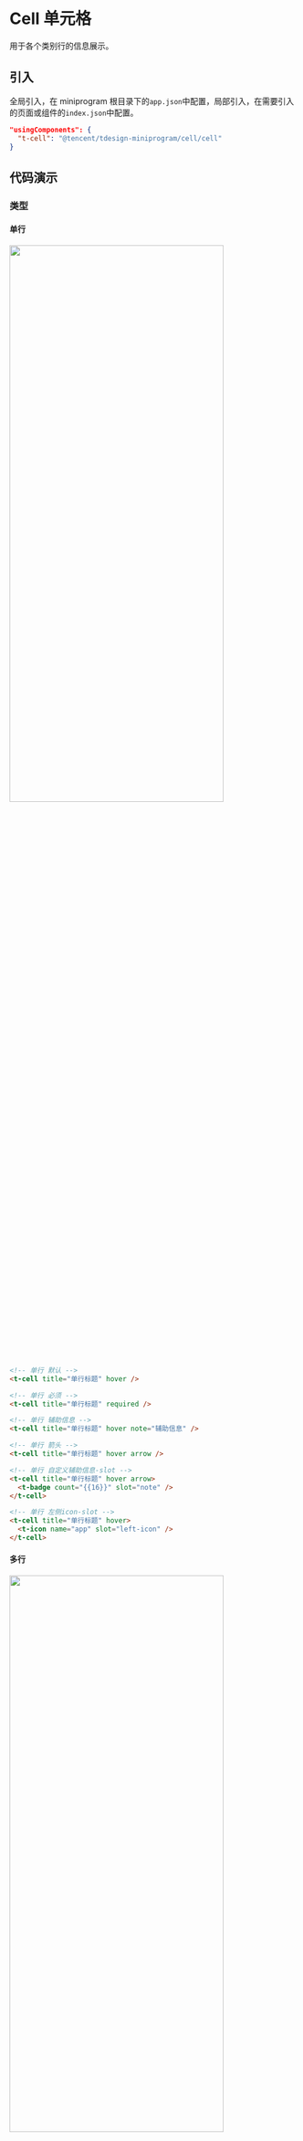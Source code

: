 # Cell 单元格

用于各个类别行的信息展示。

## 引入

全局引入，在 miniprogram 根目录下的`app.json`中配置，局部引入，在需要引入的页面或组件的`index.json`中配置。

```json
"usingComponents": {
  "t-cell": "@tencent/tdesign-miniprogram/cell/cell"
}
```

## 代码演示

### 类型

#### 单行

<img src="https://tdesign.gtimg.com/miniprogram/readme/cell-1.png" width="375px" height="50%">

```html
<!-- 单行 默认 -->
<t-cell title="单行标题" hover />

<!-- 单行 必须 -->
<t-cell title="单行标题" required />

<!-- 单行 辅助信息 -->
<t-cell title="单行标题" hover note="辅助信息" />

<!-- 单行 箭头 -->
<t-cell title="单行标题" hover arrow />

<!-- 单行 自定义辅助信息-slot -->
<t-cell title="单行标题" hover arrow>
  <t-badge count="{{16}}" slot="note" />
</t-cell>

<!-- 单行 左侧icon-slot -->
<t-cell title="单行标题" hover>
  <t-icon name="app" slot="left-icon" />
</t-cell>
```

#### 多行

<img src="https://tdesign.gtimg.com/miniprogram/readme/cell-2.png" width="375px" height="50%">

```html
<!-- 多行 -->
<t-cell title="多行标题" description="一段很长很长的内容文字" />

<!-- 多行 带图标 -->
<t-cell title="多行带图标" description="说明文字" note="辅助信息" arrow t-class-left="t-class-left">
  <t-icon class="icon-center title-icon" name="app" slot="left-icon" />
</t-cell>

<!-- 多行 带头像 -->
<t-cell
  title="多行带头像"
  arrow
  description="一段很长很长很长的内容文字"
  t-class-image="title-image"
>
  <view class="avatar" slot="left-icon">
    <open-data type="userAvatarUrl" />
  </view>
</t-cell>

<!-- 多行 带图片 -->
<t-cell
  title="多行带图片"
  description="一段很长很长的内容文字"
  align="top"
  t-class-image="title-image-large"
  image="xxx.svg"
/>
```

## API

### Cell Props

| 名称             | 类型          | 默认值     | 说明                                                                                                                                                                                                                                                                             | 必传 |
| ---------------- | ------------- | ---------- | -------------------------------------------------------------------------------------------------------------------------------------------------------------------------------------------------------------------------------------------------------------------------------- | ---- |
| align            | String        | middle     | 内容的对齐方式，默认居中对齐。可选项：top/middle/bottom                                                                                                                                                                                                                          | N    |
| arrow            | Boolean       | false      | 是否显示右侧箭头                                                                                                                                                                                                                                                                 | N    |
| bordered         | Boolean       | true       | 是否显示下边框                                                                                                                                                                                                                                                                   | N    |
| description      | String / Slot | -          | 下方内容描述                                                                                                                                                                                                                                                                     | N    |
| external-classes | Array         | -          | 组件类名，分别用于设置 组件外层类名、标题类名、右侧说明文字类名、下方描述内容类名、图片类名、激活态类名、左侧图标类名、右侧图标类名 等。`['t-class', 't-class-title', 't-class-note', 't-class-description', 't-class-thumb', 't-class-hover', 't-class-left', 't-class-right']` | N    |
| hover            | Boolean       | -          | 是否开启点击反馈                                                                                                                                                                                                                                                                 | N    |
| image            | String / Slot | -          | 主图                                                                                                                                                                                                                                                                             | N    |
| jump-type        | String        | navigateTo | 链接跳转类型。可选项：redirect-to/switch-tab/relaunch/navigate-to                                                                                                                                                                                                                | N    |
| left-icon        | String / Slot | -          | 左侧图标，出现在单元格标题的左侧                                                                                                                                                                                                                                                 | N    |
| note             | String / Slot | -          | 和标题同行的说明文字                                                                                                                                                                                                                                                             | N    |
| required         | Boolean       | false      | 是否显示表单必填星号                                                                                                                                                                                                                                                             | N    |
| right-icon       | String / Slot | -          | 最右侧图标                                                                                                                                                                                                                                                                       | N    |
| title            | String / Slot | -          | 标题                                                                                                                                                                                                                                                                             | N    |
| url              | String        | -          | 点击后跳转链接地址。如果值为空，则表示不需要跳转                                                                                                                                                                                                                                 | N    |

### Cell Events

| 名称  | 参数 | 描述     |
| ----- | ---- | -------- |
| click | -    | 右侧内容 |
